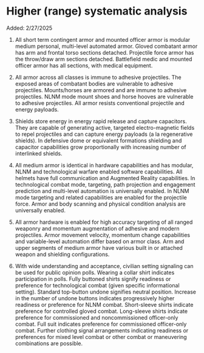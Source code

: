 # Higher (range) systematic analysis

Added: 2/27/2025

1. All short term contingent armor and mounted officer armor is modular medium personal, multi-level automated armor.  Gloved combatant armor has arm and frontal torso sections detached.  Projectile force armor has the throw/draw arm sections detached.  Battlefield medic and mounted officer armor has all sections, with medical equipment.

2. All armor across all classes is immune to adhesive projectiles.  The exposed areas of combatant bodies are vulnerable to adhesive projectiles. Mounts/horses are armored and are immune to adhesive projectiles.  NLNM mode mount shoes and horse hooves are vulnerable to adhesive projectiles.  All armor resists conventional projectile and energy payloads.

3. Shields store energy in energy rapid release and capture capacitors.  They are capable of generating active, targeted electro-magnetic fields to repel projectiles and can capture energy payloads (a la regenerative shields).  In defensive dome or equivalent formations shielding and capacitor capabilities grow proportionally with increasing number of interlinked shields.

4. All medium armor is identical in hardware capabilities and has modular, NLNM and technological warfare enabled software capabilities.  All helmets have full communication and Augmented Reality capabilities.  In technological combat mode, targeting, path projection and engagement prediction and multi-level automation is universally enabled. In NLNM mode targeting and related capabilities are enabled for the projectile force.  Armor and body scanning and physical condition analysis are universally enabled.

5. All armor hardware is enabled for high accuracy targeting of all ranged weaponry and momentum augmentation of adhesive and modern projectiles.  Armor movement velocity, momentum change capabilities and variable-level automation differ based on armor class.  Arm and upper segments of medium armor have various built in or attached weapon and shielding configurations. 

6. With wide understanding and acceptance, civilian setting signaling can be used for public opinion polls.  Wearing a collar shirt indicates participation in polls.  Fully buttoned shirts signify readiness or preference for technological combat (given specific informational setting).  Standard top-button undone signifies neutral position.  Increase in the number of undone buttons indicates progressively higher readiness or preference for NLNM combat.  Short-sleeve shirts indicate preference for controlled gloved combat.  Long-sleeve shirts indicate preference for commissioned and noncommissioned officer-only combat.  Full suit indicates preference for commissioned officer-only combat.  Further clothing signal arrangements indicating readiness or preferences for mixed level combat or other combat or maneuvering combinations are possible.
